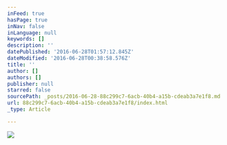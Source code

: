 ```yaml
---
inFeed: true
hasPage: true
inNav: false
inLanguage: null
keywords: []
description: ''
datePublished: '2016-06-28T01:57:12.845Z'
dateModified: '2016-06-28T00:38:58.576Z'
title: ''
author: []
authors: []
publisher: null
starred: false
sourcePath: _posts/2016-06-28-88c299c7-6acb-40b4-a15b-cdeab3a7e1f8.md
url: 88c299c7-6acb-40b4-a15b-cdeab3a7e1f8/index.html
_type: Article

---
```

![](https://the-grid-user-content.s3-us-west-2.amazonaws.com/20cf4cea-83cd-4d5e-9128-364be7dc99e8.jpg)